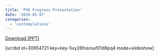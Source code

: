 ```yaml
---
title: 'PhD Progress Presentation'
date: '2010-05-07'
categories:
  - 'contemplations'
---
```


[Download (PPT)](http://dl.dropbox.com/u/957046/InstantLinnk/Knowledge_Netwo/Reports/040510/PhD_Progress_Presentation.pptx)

\[scribd id=30954721 key=key-1ixy26fosrouf01d8pq4 mode=slideshow\]

